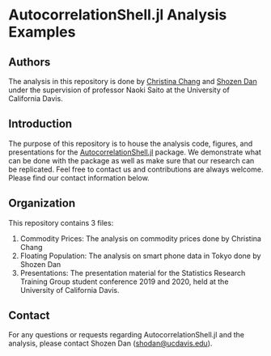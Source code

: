 # AutocorrelationShell.jl Analysis Examples

## Authors
The analysis in this repository is done by [Christina Chang](https://www.linkedin.com/in/christina-l-chang/) and [Shozen Dan](https://www.linkedin.com/in/shozendan/) under the supervision of professor Naoki Saito at the University of California Davis.

## Introduction
The purpose of this repository is to house the analysis code, figures, and presentations for the [AutocorrelationShell.jl](https://gitlab.com/BoundaryValueProblems/autocorrelation-shell) package. We demonstrate what can be done with the package as well as make sure that our research can be replicated. Feel free to contact us and contributions are always welcome. Please find our contact information below.

## Organization
This repository contains 3 files:

1. Commodity Prices: The analysis on commodity prices done by Christina Chang 
2. Floating Population: The analysis on smart phone data in Tokyo done by Shozen Dan
3. Presentations: The presentation material for the Statistics Research Training Group student conference 2019 and 2020, held at the University of California Davis. 

## Contact
For any questions or requests regarding AutocorrelationShell.jl and the analysis, please contact Shozen Dan (shodan@ucdavis.edu).